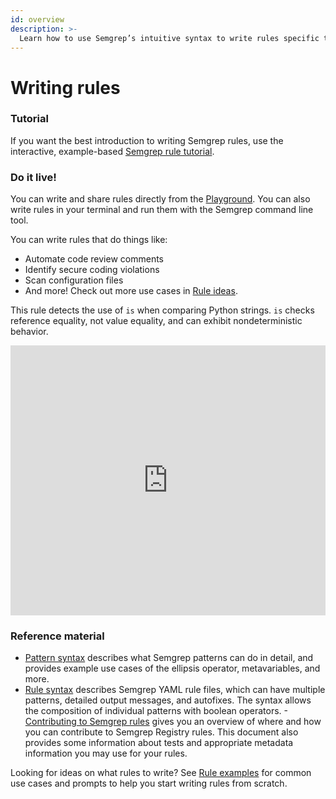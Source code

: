 ```yaml
---
id: overview
description: >-
  Learn how to use Semgrep’s intuitive syntax to write rules specific to your codebase. You can write and share rules directly from your browser using the Semgrep Playground, or write rules in your terminal and run them on the command line.
---
```


# Writing rules

### Tutorial

If you want the best introduction to writing Semgrep rules, use the interactive, example-based [Semgrep rule tutorial](https://semgrep.dev/learn).

### Do it live!

You can write and share rules directly from the [Playground](https://semgrep.dev/editor). You can also write rules in your terminal and run them with the Semgrep command line tool.

You can write rules that do things like:

- Automate code review comments
- Identify secure coding violations
- Scan configuration files
- And more! Check out more use cases in [Rule ideas](rule-ideas.md).

This rule detects the use of `is` when comparing Python strings. `is` checks reference equality, not value equality, and can exhibit nondeterministic behavior.

<iframe title="Semgrep example Python is comparison" src="https://semgrep.dev/embed/editor?snippet=Ppde" width="100%" height="432px" frameBorder="0"></iframe>

### Reference material

- [Pattern syntax](pattern-syntax.mdx) describes what Semgrep patterns can do
in detail, and provides example use cases of the ellipsis
operator, metavariables, and more.<br/>
- [Rule syntax](rule-syntax.md) describes Semgrep YAML rule files, which can have multiple patterns, detailed output messages, and autofixes. The syntax allows the composition of individual patterns with boolean operators.
-[Contributing to Semgrep rules](../contributing/contributing-rules.md) gives you an overview of where and how you can contribute to Semgrep Registry rules. This document also provides some information about tests and appropriate metadata information you may use for your rules.

Looking for ideas on what rules to write? See [Rule examples](../rule-ideas/) for common use cases and prompts to help you start writing rules from scratch.
